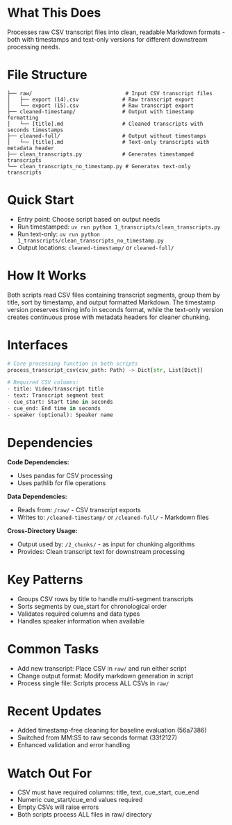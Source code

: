 # What This Does

Processes raw CSV transcript files into clean, readable Markdown formats - both with timestamps and text-only versions for different downstream processing needs.

# File Structure

```
├── raw/                              # Input CSV transcript files
│   ├── export (14).csv              # Raw transcript export
│   └── export (15).csv              # Raw transcript export
├── cleaned-timestamp/               # Output with timestamp formatting
│   └── [title].md                   # Cleaned transcripts with seconds timestamps
├── cleaned-full/                    # Output without timestamps
│   └── [title].md                   # Text-only transcripts with metadata header
├── clean_transcripts.py             # Generates timestamped transcripts
└── clean_transcripts_no_timestamp.py # Generates text-only transcripts
```

# Quick Start

- Entry point: Choose script based on output needs
- Run timestamped: `uv run python 1_transcripts/clean_transcripts.py`
- Run text-only: `uv run python 1_transcripts/clean_transcripts_no_timestamp.py`
- Output locations: `cleaned-timestamp/` or `cleaned-full/`

# How It Works

Both scripts read CSV files containing transcript segments, group them by title, sort by timestamp, and output formatted Markdown. The timestamp version preserves timing info in seconds format, while the text-only version creates continuous prose with metadata headers for cleaner chunking.

# Interfaces

```python
# Core processing function in both scripts
process_transcript_csv(csv_path: Path) -> Dict[str, List[Dict]]

# Required CSV columns:
- title: Video/transcript title
- text: Transcript segment text  
- cue_start: Start time in seconds
- cue_end: End time in seconds
- speaker (optional): Speaker name
```

# Dependencies

**Code Dependencies:**
- Uses pandas for CSV processing
- Uses pathlib for file operations

**Data Dependencies:**
- Reads from: `/raw/` - CSV transcript exports
- Writes to: `/cleaned-timestamp/` or `/cleaned-full/` - Markdown files

**Cross-Directory Usage:**
- Output used by: `/2_chunks/` - as input for chunking algorithms
- Provides: Clean transcript text for downstream processing

# Key Patterns

- Groups CSV rows by title to handle multi-segment transcripts
- Sorts segments by cue_start for chronological order
- Validates required columns and data types
- Handles speaker information when available

# Common Tasks

- Add new transcript: Place CSV in `raw/` and run either script
- Change output format: Modify markdown generation in script
- Process single file: Scripts process ALL CSVs in `raw/`

# Recent Updates

- Added timestamp-free cleaning for baseline evaluation (56a7386)
- Switched from MM:SS to raw seconds format (33f2127)
- Enhanced validation and error handling

# Watch Out For

- CSV must have required columns: title, text, cue_start, cue_end
- Numeric cue_start/cue_end values required
- Empty CSVs will raise errors
- Both scripts process ALL files in raw/ directory